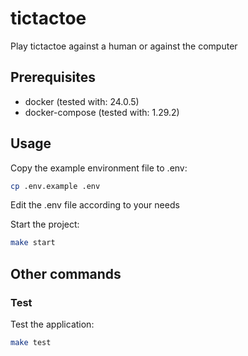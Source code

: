 # tictactoe

Play tictactoe against a human or against the computer

## Prerequisites

- docker (tested with: 24.0.5)
- docker-compose (tested with: 1.29.2)

## Usage

Copy the example environment file to .env:

```bash
cp .env.example .env
```

Edit the .env file according to your needs

Start the project:

```bash
make start
```

## Other commands

### Test

Test the application:

```bash
make test
```